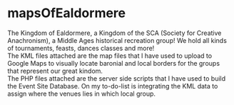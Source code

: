 # mapsOfEaldormere
The Kingdom of Ealdormere, a Kingdom of the SCA (Society for Creative Anachronism), a Middle Ages historical recreation group! We hold all kinds of tournaments, feasts, dances classes and more!
<br />The KML files attached are the map files that I have used to upload to Google Maps to visually locate baronial and local borders for the groups that represent our great kindom.
<br />The PHP files attached are the server side scripts that I have used to build the Event Site Database.  On my to-do-list is integrating the KML data to assign where the venues lies in which local group. 
